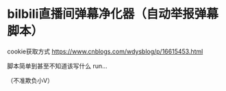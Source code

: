 # bilbili直播间弹幕净化器（自动举报弹幕脚本）

cookie获取方式  https://www.cnblogs.com/wdysblog/p/16615453.html

脚本简单到甚至不知道该写什么   run...

（不准欺负小V）
